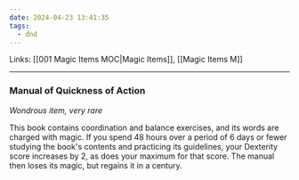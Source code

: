 ```yaml
---
date: 2024-04-23 13:41:35
tags:
  - dnd
---
```

Links: [[001 Magic Items MOC|Magic Items]], [[Magic Items M]]
___
### Manual of Quickness of Action

*Wondrous item, very rare*

This book contains coordination and balance exercises, and its words are charged with magic. If you spend 48 hours over a period of 6 days or fewer studying the book's contents and practicing its guidelines, your Dexterity score increases by 2, as does your maximum for that score. The manual then loses its magic, but regains it in a century.